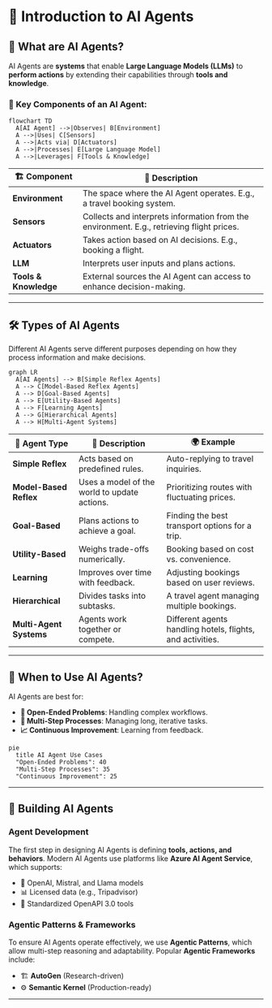 # 🤖 Introduction to AI Agents

## 📌 What are AI Agents?
AI Agents are **systems** that enable **Large Language Models (LLMs)** to **perform actions** by extending their capabilities through **tools and knowledge**.

### 📌 Key Components of an AI Agent:

```mermaid
flowchart TD
  A[AI Agent] -->|Observes| B[Environment]
  A -->|Uses| C[Sensors]
  A -->|Acts via| D[Actuators]
  A -->|Processes| E[Large Language Model]
  A -->|Leverages| F[Tools & Knowledge]
```

| 🏗 **Component**   | 📝 **Description** |
|-------------------|-----------------|
| **Environment**   | The space where the AI Agent operates. E.g., a travel booking system. |
| **Sensors**       | Collects and interprets information from the environment. E.g., retrieving flight prices. |
| **Actuators**     | Takes action based on AI decisions. E.g., booking a flight. |
| **LLM**           | Interprets user inputs and plans actions. |
| **Tools & Knowledge** | External sources the AI Agent can access to enhance decision-making. |

---

## 🛠 Types of AI Agents
Different AI Agents serve different purposes depending on how they process information and make decisions.

```mermaid
graph LR
  A[AI Agents] --> B[Simple Reflex Agents]
  A --> C[Model-Based Reflex Agents]
  A --> D[Goal-Based Agents]
  A --> E[Utility-Based Agents]
  A --> F[Learning Agents]
  A --> G[Hierarchical Agents]
  A --> H[Multi-Agent Systems]
```

| 🤖 **Agent Type**  | 📝 **Description** | 🌍 **Example** |
|-------------------|-----------------|-----------------|
| **Simple Reflex** | Acts based on predefined rules. | Auto-replying to travel inquiries. |
| **Model-Based Reflex** | Uses a model of the world to update actions. | Prioritizing routes with fluctuating prices. |
| **Goal-Based** | Plans actions to achieve a goal. | Finding the best transport options for a trip. |
| **Utility-Based** | Weighs trade-offs numerically. | Booking based on cost vs. convenience. |
| **Learning** | Improves over time with feedback. | Adjusting bookings based on user reviews. |
| **Hierarchical** | Divides tasks into subtasks. | A travel agent managing multiple bookings. |
| **Multi-Agent Systems** | Agents work together or compete. | Different agents handling hotels, flights, and activities. |

---

## 📅 When to Use AI Agents?

AI Agents are best for:
- **🧩 Open-Ended Problems**: Handling complex workflows.
- **🔄 Multi-Step Processes**: Managing long, iterative tasks.
- **📈 Continuous Improvement**: Learning from feedback.

```mermaid
pie
  title AI Agent Use Cases
  "Open-Ended Problems": 40
  "Multi-Step Processes": 35
  "Continuous Improvement": 25
```

---

## 🔧 Building AI Agents

### **Agent Development**
The first step in designing AI Agents is defining **tools, actions, and behaviors**. Modern AI Agents use platforms like **Azure AI Agent Service**, which supports:
- 🧠 OpenAI, Mistral, and Llama models
- 📊 Licensed data (e.g., Tripadvisor)
- 🔗 Standardized OpenAPI 3.0 tools

### **Agentic Patterns & Frameworks**
To ensure AI Agents operate effectively, we use **Agentic Patterns**, which allow multi-step reasoning and adaptability. Popular **Agentic Frameworks** include:
- 🏗 **AutoGen** (Research-driven)
- ⚙ **Semantic Kernel** (Production-ready)

---
